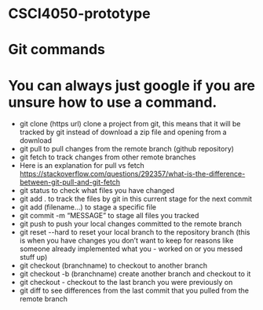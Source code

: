 # CSCI4050-prototype

# Git commands
# You can always just google if you are unsure how to use a command.
- git clone (https url)	    clone a project from git, this means that it will be tracked by git instead of download a zip file and opening from a download
- git pull 	    to pull changes from the remote branch (github repository)
- git fetch 	to track changes from other remote branches 
- Here is an explanation for pull vs fetch https://stackoverflow.com/questions/292357/what-is-the-difference-between-git-pull-and-git-fetch 
- git status	to check what files you have changed
- git add .	    to track the files by git in this current stage for the next commit
- git add (filename…) 	    to stage a specific file
- git commit -m “MESSAGE”		to stage all files you tracked
- git push		to push your local changes committed to the remote branch
- git reset --hard 	    to reset your local branch to the repository branch (this is when you have changes you don’t want to keep for reasons like someone already implemented what you - worked on or you messed stuff up)
- git checkout (branchname)		to checkout to another branch 
- git checkout -b (branchname) 	    create another branch and checkout to it
- git checkout - 		checkout to the last branch you were previously on 
- git diff 	    to see differences from the last commit that you pulled from the remote branch